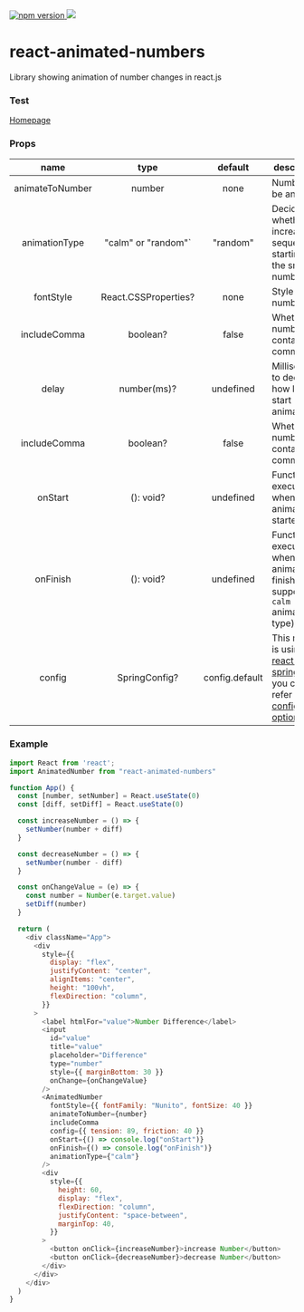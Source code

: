 <a href="https://www.npmjs.com/package/react-animated-numbers">
<img alt="npm version" src="http://img.shields.io/npm/v/react-animated-numbers.svg?style=flat-square">
</a>
<a href="https://www.npmjs.com/package/react-animated-numbers">
<img src="http://img.shields.io/npm/dm/react-animated-numbers.svg?style=flat-square">
</a>



# react-animated-numbers

Library showing animation of number changes in react.js

### Test

[Homepage](https://optimistic-noyce-cf2473.netlify.app/)


### Props 

|      name         |    type    |  default | description                            |
|:-----------------:|:----------:|:--------:|----------------------------------------|
|  animateToNumber  |   number   |   none   | Number to be animated                  |
|  animationType    |   "calm" or "random"`   |  "random"| Decide whether to increase sequentially, starting with the smallest number|
|     fontStyle     | React.CSSProperties?  |   none   | Style of number text        |
|    includeComma   |  boolean?  |   false  | Whether the number contains commas     |
|    delay          |  number(ms)?   |   undefined  | Milliseconds to decide how late to start animation |
|    includeComma   |  boolean?  |   false  | Whether the number contains commas     |
|    onStart   |  (): void?  |   undefined  | Function executed when animation is started     |
|    onFinish   |  (): void?  |   undefined  | Function executed when animation is finished (not support `calm` animation type)    |
|       config      |   SpringConfig?  |   config.default   | This module is using [react-spring](https://www.react-spring.io) and you can refer to this [config option](https://react-spring.io/common/configs)   |


### Example

```js
import React from 'react';
import AnimatedNumber from "react-animated-numbers"

function App() {
  const [number, setNumber] = React.useState(0)
  const [diff, setDiff] = React.useState(0)

  const increaseNumber = () => {
    setNumber(number + diff)
  }

  const decreaseNumber = () => {
    setNumber(number - diff)
  }

  const onChangeValue = (e) => {
    const number = Number(e.target.value)
    setDiff(number)
  }

  return (
    <div className="App">
      <div
        style={{
          display: "flex",
          justifyContent: "center",
          alignItems: "center",
          height: "100vh",
          flexDirection: "column",
        }}
      >
        <label htmlFor="value">Number Difference</label>
        <input
          id="value"
          title="value"
          placeholder="Difference"
          type="number"
          style={{ marginBottom: 30 }}
          onChange={onChangeValue}
        />
        <AnimatedNumber
          fontStyle={{ fontFamily: "Nunito", fontSize: 40 }}
          animateToNumber={number}
          includeComma
          config={{ tension: 89, friction: 40 }}
          onStart={() => console.log("onStart")}
          onFinish={() => console.log("onFinish")}
          animationType={"calm"}
        />
        <div
          style={{
            height: 60,
            display: "flex",
            flexDirection: "column",
            justifyContent: "space-between",
            marginTop: 40,
          }}
        >
          <button onClick={increaseNumber}>increase Number</button>
          <button onClick={decreaseNumber}>decrease Number</button>
        </div>
      </div>
    </div>
  )
}
```
